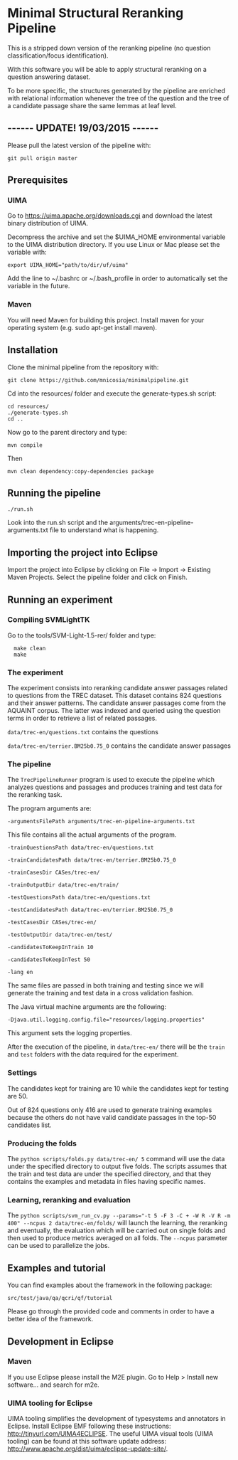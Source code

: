 # Minimal Structural Reranking Pipeline

This is a stripped down version of the reranking pipeline (no question classification/focus identification).  

With this software you will be able to apply structural reranking on a question answering dataset.  

To be more specific, the structures generated by the pipeline are enriched with relational information whenever the tree of the question and the tree of a candidate passage share the same lemmas at leaf level.

## ------ UPDATE! 19/03/2015 ------

Please pull the latest version of the pipeline with:

```
git pull origin master
```

## Prerequisites

### UIMA

Go to https://uima.apache.org/downloads.cgi and download the latest binary distribution of UIMA.  

Decompress the archive and set the $UIMA_HOME environmental variable to the
UIMA distribution directory. If you use Linux or Mac please set the variable with:

```
export UIMA_HOME="path/to/dir/uf/uima"
```

Add the line to  ~/.bashrc or ~/.bash_profile in order to automatically set the variable in the future.

### Maven

You will need Maven for building this project. Install maven for your operating system (e.g. sudo
apt-get install maven).  

## Installation

Clone the minimal pipeline from the repository with:

```
git clone https://github.com/mnicosia/minimalpipeline.git
```

Cd into the resources/ folder and execute the generate-types.sh script:

```
cd resources/
./generate-types.sh
cd ..
```

Now go to the parent directory and type:

```
mvn compile
```

Then

```
mvn clean dependency:copy-dependencies package
```

## Running the pipeline

```
./run.sh
```

Look into the run.sh script and the arguments/trec-en-pipeline-arguments.txt file to understand what is happening.  

## Importing the project into Eclipse

Import the project into Eclipse by clicking on File -> Import -> Existing Maven Projects. Select the pipeline folder and click on Finish.

## Running an experiment

### Compiling SVMLightTK

Go to the tools/SVM-Light-1.5-rer/ folder and type:

```
  make clean  
  make
```

### The experiment
The experiment consists into reranking candidate answer passages related to questions from the TREC dataset.
This dataset contains 824 questions and their answer patterns. The candidate answer passages come from the AQUAINT corpus. The latter was indexed and queried using the question terms in order to retrieve a list of related passages.

`data/trec-en/questions.txt` contains the questions

`data/trec-en/terrier.BM25b0.75_0` contains the candidate answer passages

### The pipeline

The `TrecPipelineRunner` program is used to execute the pipeline which analyzes questions and passages and produces training and test data for the reranking task.

The program arguments are:

`-argumentsFilePath arguments/trec-en-pipeline-arguments.txt`

This file contains all the actual arguments of the program.

`-trainQuestionsPath data/trec-en/questions.txt`

`-trainCandidatesPath data/trec-en/terrier.BM25b0.75_0`

`-trainCasesDir CASes/trec-en/`

`-trainOutputDir data/trec-en/train/`

`-testQuestionsPath data/trec-en/questions.txt`

`-testCandidatesPath data/trec-en/terrier.BM25b0.75_0`

`-testCasesDir CASes/trec-en/`

`-testOutputDir data/trec-en/test/`

`-candidatesToKeepInTrain 10`

`-candidatesToKeepInTest 50`

`-lang en`

The same files are passed in both training and testing since we will generate the training and test data in a cross validation fashion.

The Java virtual machine arguments are the following:

`-Djava.util.logging.config.file="resources/logging.properties"`

This argument sets the logging properties.

After the execution of the pipeline, in `data/trec-en/` there will be the `train` and `test` folders with the data required for the experiment.

### Settings

The candidates kept for training are 10 while the candidates kept for testing are 50.

Out of 824 questions only 416 are used to generate training examples because the others do not have valid candidate passages in the top-50 candidates list.

### Producing the folds

The `python scripts/folds.py data/trec-en/ 5` command will use the data under the specified directory to output five folds. The scripts assumes that the train and test data are under the specified directory, and that they contains the examples and metadata in files having specific names.

### Learning, reranking and evaluation

The `python scripts/svm_run_cv.py --params="-t 5 -F 3 -C + -W R -V R -m 400" --ncpus 2 data/trec-en/folds/` will launch the learning, the reranking and eventually, the evaluation which will be carried out on single folds and then used to produce metrics averaged on all folds. The `--ncpus` parameter can be used to parallelize the jobs.
 
## Examples and tutorial

You can find examples about the framework in the following package:

```
src/test/java/qa/qcri/qf/tutorial
```

Please go through the provided code and comments in order to have a better idea of the framework.

## Development in Eclipse

### Maven

If you use Eclipse please install the M2E plugin. Go to Help > Install new software... and search
for m2e.  

### UIMA tooling for Eclipse

UIMA tooling simplifies the development of typesystems and annotators in Eclipse. Install Eclipse EMF
following these instructions: http://tinyurl.com/UIMA4ECLIPSE. The useful UIMA visual
tools (UIMA tooling) can be found at this software update address:
http://www.apache.org/dist/uima/eclipse-update-site/.
